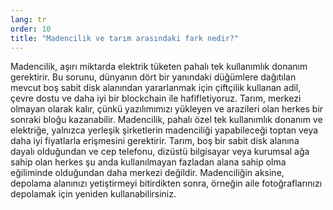 ```yaml
---
lang: tr
order: 10
title: "Madencilik ve tarım arasındaki fark nedir?"
---
```


Madencilik, aşırı miktarda elektrik tüketen pahalı tek kullanımlık donanım gerektirir. Bu sorunu, dünyanın dört bir yanındaki düğümlere dağıtılan mevcut boş sabit disk alanından yararlanmak için çiftçilik kullanan adil, çevre dostu ve daha iyi bir blockchain ile hafifletiyoruz. Tarım, merkezi olmayan olarak kalır, çünkü yazılımımızı yükleyen ve arazileri olan herkes bir sonraki bloğu kazanabilir. Madencilik, pahalı özel tek kullanımlık donanım ve elektriğe, yalnızca yerleşik şirketlerin madenciliği yapabileceği toptan veya daha iyi fiyatlarla erişmesini gerektirir. Tarım, boş bir sabit disk alanına dayalı olduğundan ve cep telefonu, dizüstü bilgisayar veya kurumsal ağa sahip olan herkes şu anda kullanılmayan fazladan alana sahip olma eğiliminde olduğundan daha merkezi değildir. Madenciliğin aksine, depolama alanınızı yetiştirmeyi bitirdikten sonra, örneğin aile fotoğraflarınızı depolamak için yeniden kullanabilirsiniz.

